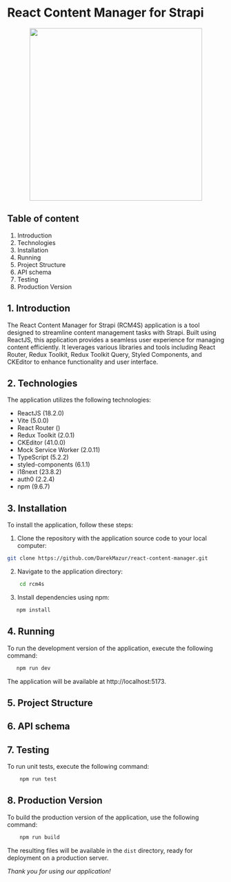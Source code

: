 # React Content Manager for Strapi
<p align="center">
<img alt="" src="https://res.cloudinary.com/ddyqnp7pp/image/upload/v1709547170/eb28315b_730c_4204_ba10_3c277d069f7e_960c443a7a.png" align="center" width="400" />
</p>

## Table of content
1. Introduction
2. Technologies
3. Installation
4. Running
5. Project Structure
6. API schema
7. Testing
8. Production Version


## 1. Introduction
The React Content Manager for Strapi (RCM4S) application is a tool designed to streamline content management tasks with Strapi. Built using ReactJS, this application provides a seamless user experience for managing content efficiently. It leverages various libraries and tools including React Router, Redux Toolkit, Redux Toolkit Query, Styled Components, and CKEditor to enhance functionality and user interface.

## 2. Technologies
The application utilizes the following technologies:

* ReactJS (18.2.0)
* Vite (5.0.0)
* React Router ()
* Redux Toolkit (2.0.1)
* CKEditor (41.0.0)
* Mock Service Worker (2.0.11)
* TypeScript (5.2.2)
* styled-components (6.1.1)
* i18next (23.8.2)
* auth0 (2.2.4)
* npm (9.6.7)

## 3. Installation
To install the application, follow these steps:

1. Clone the repository with the application source code to your local computer:

```bash
git clone https://github.com/DarekMazur/react-content-manager.git
```

2. Navigate to the application directory:
```bash
    cd rcm4s
```
3. Install dependencies using npm:
```bash
   npm install
```

## 4. Running
To run the development version of the application, execute the following command:
```bash
   npm run dev
```
The application will be available at http://localhost:5173.

## 5. Project Structure
<!-- Placeholder for Project Structure -->

## 6. API schema
<!-- Placeholder for API schema -->

## 7. Testing
To run unit tests, execute the following command:
```bash
    npm run test
```

## 8. Production Version
To build the production version of the application, use the following command:
```bash
    npm run build
```
The resulting files will be available in the `dist` directory, ready for deployment on a production server.


_Thank you for using our application!_